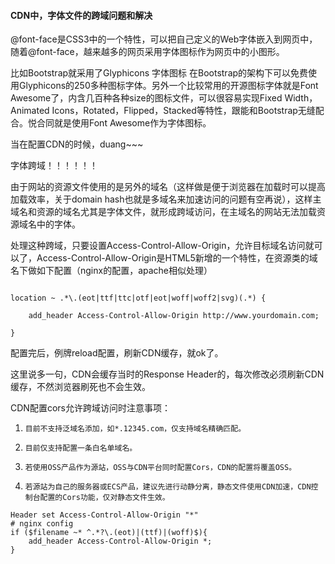 #### CDN中，字体文件的跨域问题和解决

@font-face是CSS3中的一个特性，可以把自己定义的Web字体嵌入到网页中，随着@font-face，越来越多的网页采用字体图标作为网页中的小图形。

比如Bootstrap就采用了Glyphicons 字体图标 在Bootstrap的架构下可以免费使用Glyphicons的250多种图标字体。另外一个比较常用的开源图标字体就是Font Awesome了，内含几百种各种size的图标文件，可以很容易实现Fixed Width，Animated Icons，Rotated，Flipped，Stacked等特性，跟能和Bootstrap无缝配合。悦合同就是使用Font Awesome作为字体图标。

当在配置CDN的时候，duang~~~

字体跨域！！！！！！

由于网站的资源文件使用的是另外的域名（这样做是便于浏览器在加载时可以提高加载效率，关于domain hash也就是多域名来加速访问的问题有空再说），这样主域名和资源的域名尤其是字体文件，就形成跨域访问，在主域名的网站无法加载资源域名中的字体。

处理这种跨域，只要设置Access-Control-Allow-Origin，允许目标域名访问就可以了，Access-Control-Allow-Origin是HTML5新增的一个特性，在资源类的域名下做如下配置（nginx的配置，apache相似处理）​
```

location ~ .*\.(eot|ttf|ttc|otf|eot|woff|woff2|svg)(.*) {

    add_header Access-Control-Allow-Origin http://www.yourdomain.com;

}
```


配置完后，例牌reload配置，刷新CDN缓存，就ok了。

这里说多一句，CDN会缓存当时的Response Header的，每次修改必须刷新CDN缓存，不然浏览器刷死也不会生效。​

 

 

CDN配置cors允许跨域访问时注意事项：

1.     目前不支持泛域名添加，如*.12345.com，仅支持域名精确匹配。

2.     目前仅支持配置一条白名单域名。

3.     若使用OSS产品作为源站，OSS与CDN平台同时配置Cors，CDN的配置将覆盖OSS。

4.     若源站为自己的服务器或ECS产品，建议先进行动静分离，静态文件使用CDN加速，CDN控制台配置的Cors功能，仅对静态文件生效。

 

 
```
Header set Access-Control-Allow-Origin "*"
# nginx config
if ($filename ~* ^.*?\.(eot)|(ttf)|(woff)$){
    add_header Access-Control-Allow-Origin *;
}
```